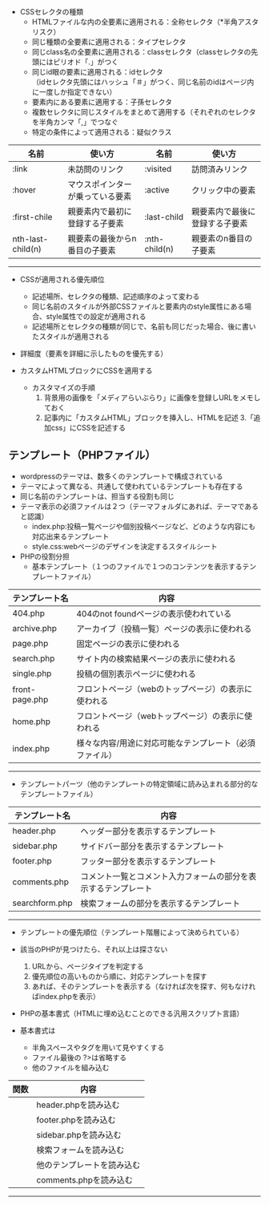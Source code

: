 ﻿   - CSSセレクタの種類
      - HTMLファイルな内の全要素に適用される：全称セレクタ（*半角アスタリスク）
      - 同じ種類の全要素に適用される：タイプセレクタ
      - 同じclass名の全要素に適用される：classセレクタ（classセレクタの先頭にはピリオド「.」がつく
      - 同じid眼の要素に適用される：idセレクタ  
       （idセレクタ先頭にはハッシュ「＃」がつく、同じ名前のidはページ内に一度しか指定できない）
      - 要素内にある要素に適用する：子孫セレクタ
      - 複数セレクタに同じスタイルをまとめて適用する（それぞれのセレクタを半角カンマ「,」でつなぐ
      - 特定の条件によって適用される：疑似クラス

| 名前 | 使い方 | 名前 | 使い方 |
|---|---|---|---|
| :link | 未訪問のリンク | :visited | 訪問済みリンク |
| :hover | マウスポインターが乗っている要素 | :active | クリック中の要素 |
| :first-chile | 親要素内で最初に登録する子要素 | :last-child | 親要素内で最後に登録する子要素 |
| nth-last-child(n) | 親要素の最後からn番目の子要素 | :nth-child(n) | 親要素のn番目の子要素 |

---

   - CSSが適用される優先順位
      - 記述場所、セレクタの種類、記述順序のよって変わる
      - 同じ名前のスタイルが外部CSSファイルと要素内のstyle属性にある場合、style属性での設定が適用される
      - 記述場所とセレクタの種類が同じで、名前も同じだった場合、後に書いたスタイルが適用される
 
   - 詳細度（要素を詳細に示したものを優先する）

   - カスタムHTMLブロックにCSSを適用する
      - カスタマイズの手順
         1. 背景用の画像を「メディアらいぶらり」に画像を登録しURLをメモしておく
         2. 記事内に「カスタムHTML」ブロックを挿入し、HTMLを記述
         3.「追加css」にCSSを記述する

## テンプレート（PHPファイル）
   - wordpressのテーマは、数多くのテンプレートで構成されている
   - テーマによって異なる、共通して使われているテンプレートも存在する
   - 同じ名前のテンプレートは、担当する役割も同じ
   - テーマ表示の必須ファイルは２つ（テーマフォルダにあれば、テーマであると認識）
      - index.php:投稿一覧ページや個別投稿ページなど、どのような内容にも対応出来るテンプレート
      - style.css:webページのデザインを決定するスタイルシート
   - PHPの役割分担
      - 基本テンプレート（１つのファイルで１つのコンテンツを表示するテンプレートファイル）

| テンプレート名 | 内容 | 
|---|---|
| 404.php | 404のnot foundページの表示使われている | 
| archive.php | アーカイブ（投稿一覧）ページの表示に使われる |
| page.php | 固定ページの表示に使われる |
| search.php | サイト内の検索結果ページの表示に使われる |
| single.php | 投稿の個別表示ページに使われる |
| front-page.php | フロントページ（webのトップページ）の表示に使われる |
| home.php | フロントページ（webトップページ）の表示に使われる |
| index.php | 様々な内容/用途に対応可能なテンプレート（必須ファイル）|

---

   - テンプレートパーツ（他のテンプレートの特定領域に読み込まれる部分的なテンプレートファイル）       

| テンプレート名 | 内容 | 
|---|---|
| header.php | ヘッダー部分を表示するテンプレート | 
| sidebar.php | サイドバー部分を表示するテンプレート |
| footer.php | フッター部分を表示するテンプレート |
| comments.php | コメント一覧とコメント入力フォームの部分を表示するテンプレート |
| searchform.php | 検索フォームの部分を表示するテンプレート |

---

   - テンプレートの優先順位（テンプレート階層によって決められている）
   - 該当のPHPが見つけたら、それ以上は探さない
      1. URLから、ページタイプを判定する
      2. 優先順位の高いものから順に、対応テンプレートを探す
      3. あれば、そのテンプレートを表示する（なければ次を探す、何もなければindex.phpを表示）

   - PHPの基本書式（HTMLに埋め込むことのできる汎用スクリプト言語）
   - 基本書式は <?php……?>
      - 半角スペースやタグを用いて見やすくする
      - ファイル最後の ?>は省略する
      - 他のファイルを組み込む

| 関数 | 内容 | 
|---|---|
| <?php get_header();?> | header.phpを読み込む | 
| <?php get_footer();?> | footer.phpを読み込む |
| <?php get_sidebar();?> | sidebar.phpを読み込む |
| <?php get_search_form();?> | 検索フォームを読み込む |
| <?php get_template_part();?> | 他のテンプレートを読み込む |
| <?php comments_template();?> | comments.phpを読み込む |

---






















